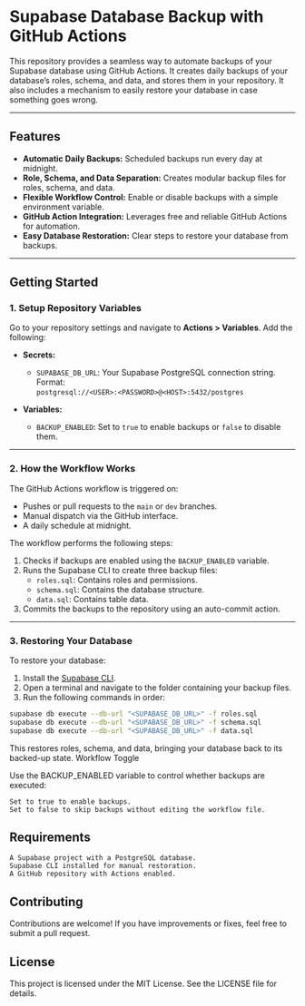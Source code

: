# Supabase Database Backup with GitHub Actions

This repository provides a seamless way to automate backups of your Supabase database using GitHub Actions. It creates daily backups of your database’s roles, schema, and data, and stores them in your repository. It also includes a mechanism to easily restore your database in case something goes wrong.

---

## Features

- **Automatic Daily Backups:** Scheduled backups run every day at midnight.
- **Role, Schema, and Data Separation:** Creates modular backup files for roles, schema, and data.
- **Flexible Workflow Control:** Enable or disable backups with a simple environment variable.
- **GitHub Action Integration:** Leverages free and reliable GitHub Actions for automation.
- **Easy Database Restoration:** Clear steps to restore your database from backups.

---

## Getting Started

### 1. **Setup Repository Variables**

Go to your repository settings and navigate to **Actions > Variables**. Add the following:

- **Secrets:**

  - `SUPABASE_DB_URL`: Your Supabase PostgreSQL connection string. Format:  
    `postgresql://<USER>:<PASSWORD>@<HOST>:5432/postgres`

- **Variables:**
  - `BACKUP_ENABLED`: Set to `true` to enable backups or `false` to disable them.

---

### 2. **How the Workflow Works**

The GitHub Actions workflow is triggered on:

- Pushes or pull requests to the `main` or `dev` branches.
- Manual dispatch via the GitHub interface.
- A daily schedule at midnight.

The workflow performs the following steps:

1. Checks if backups are enabled using the `BACKUP_ENABLED` variable.
2. Runs the Supabase CLI to create three backup files:
   - `roles.sql`: Contains roles and permissions.
   - `schema.sql`: Contains the database structure.
   - `data.sql`: Contains table data.
3. Commits the backups to the repository using an auto-commit action.

---

### 3. **Restoring Your Database**

To restore your database:

1. Install the [Supabase CLI](https://supabase.com/docs/guides/cli).
2. Open a terminal and navigate to the folder containing your backup files.
3. Run the following commands in order:

```bash
supabase db execute --db-url "<SUPABASE_DB_URL>" -f roles.sql
supabase db execute --db-url "<SUPABASE_DB_URL>" -f schema.sql
supabase db execute --db-url "<SUPABASE_DB_URL>" -f data.sql
```

This restores roles, schema, and data, bringing your database back to its backed-up state.
Workflow Toggle

Use the BACKUP_ENABLED variable to control whether backups are executed:

    Set to true to enable backups.
    Set to false to skip backups without editing the workflow file.

## Requirements

    A Supabase project with a PostgreSQL database.
    Supabase CLI installed for manual restoration.
    A GitHub repository with Actions enabled.

## Contributing

Contributions are welcome! If you have improvements or fixes, feel free to submit a pull request.

## License

This project is licensed under the MIT License. See the LICENSE file for details.
